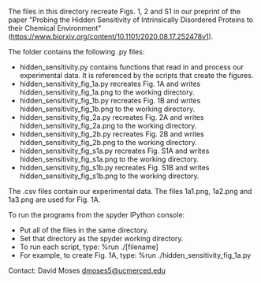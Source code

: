 The files in this directory recreate Figs. 1, 2 and S1 in our preprint of the paper "Probing the Hidden Sensitivity of Intrinsically Disordered Proteins to their Chemical Environment" (https://www.biorxiv.org/content/10.1101/2020.08.17.252478v1).

The folder contains the following .py files:
- hidden_sensitivity.py contains functions that read in and process our experimental data. It is referenced by the scripts that create the figures.
- hidden_sensitivity_fig_1a.py recreates Fig. 1A and writes hidden_sensitivity_fig_1a.png to the working directory. 
- hidden_sensitivity_fig_1b.py recreates Fig. 1B and writes hidden_sensitivity_fig_1b.png to the working directory. 
- hidden_sensitivity_fig_2a.py recreates Fig. 2A and writes hidden_sensitivity_fig_2a.png to the working directory. 
- hidden_sensitivity_fig_2b.py recreates Fig. 2B and writes hidden_sensitivity_fig_2b.png to the working directory. 
- hidden_sensitivity_fig_s1a.py recreates Fig. S1A and writes hidden_sensitivity_fig_s1a.png to the working directory. 
- hidden_sensitivity_fig_s1b.py recreates Fig. S1B and writes hidden_sensitivity_fig_s1b.png to the working directory. 

The .csv files contain our experimental data.
The files 1a1.png, 1a2.png and 1a3.png are used for Fig. 1A.

To run the programs from the spyder IPython console:
- Put all of the files in the same directory.
- Set that directory as the spyder working directory.
- To run each script, type: %run ./[filename]
- For example, to create Fig. 1A, type: %run ./hidden_sensitivity_fig_1a.py

Contact: David Moses dmoses5@ucmerced.edu
